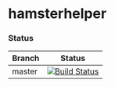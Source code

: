 hamsterhelper
=============


### Status
| Branch        | Status         |
| ------------- |:-------------:|
| master        | [![Build Status](https://travis-ci.org/forkch/hamsterhelper.svg?branch=master)](https://travis-ci.org/forkch/hamsterhelper) |
